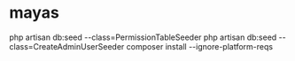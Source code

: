 # mayas

php artisan db:seed --class=PermissionTableSeeder
 php artisan db:seed --class=CreateAdminUserSeeder
composer install --ignore-platform-reqs
